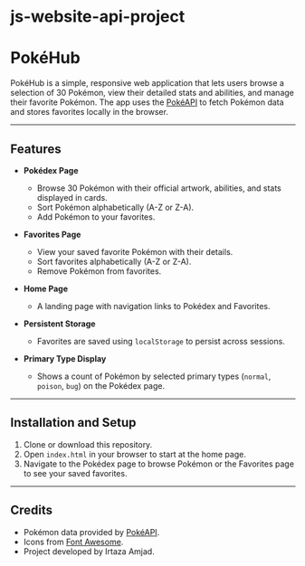 # js-website-api-project

# PokéHub

PokéHub is a simple, responsive web application that lets users browse a selection of 30 Pokémon, view their detailed stats and abilities, and manage their favorite Pokémon. The app uses the [PokéAPI](https://pokeapi.co/) to fetch Pokémon data and stores favorites locally in the browser.

---

## Features

- **Pokédex Page**

  - Browse 30 Pokémon with their official artwork, abilities, and stats displayed in cards.
  - Sort Pokémon alphabetically (A-Z or Z-A).
  - Add Pokémon to your favorites.

- **Favorites Page**

  - View your saved favorite Pokémon with their details.
  - Sort favorites alphabetically (A-Z or Z-A).
  - Remove Pokémon from favorites.

- **Home Page**

  - A landing page with navigation links to Pokédex and Favorites.

- **Persistent Storage**

  - Favorites are saved using `localStorage` to persist across sessions.

- **Primary Type Display**
  - Shows a count of Pokémon by selected primary types (`normal`, `poison`, `bug`) on the Pokédex page.

---

## Installation and Setup

1. Clone or download this repository.
2. Open `index.html` in your browser to start at the home page.
3. Navigate to the Pokédex page to browse Pokémon or the Favorites page to see your saved favorites.

---

## Credits

- Pokémon data provided by [PokéAPI](https://pokeapi.co/).
- Icons from [Font Awesome](https://fontawesome.com/).
- Project developed by Irtaza Amjad.
